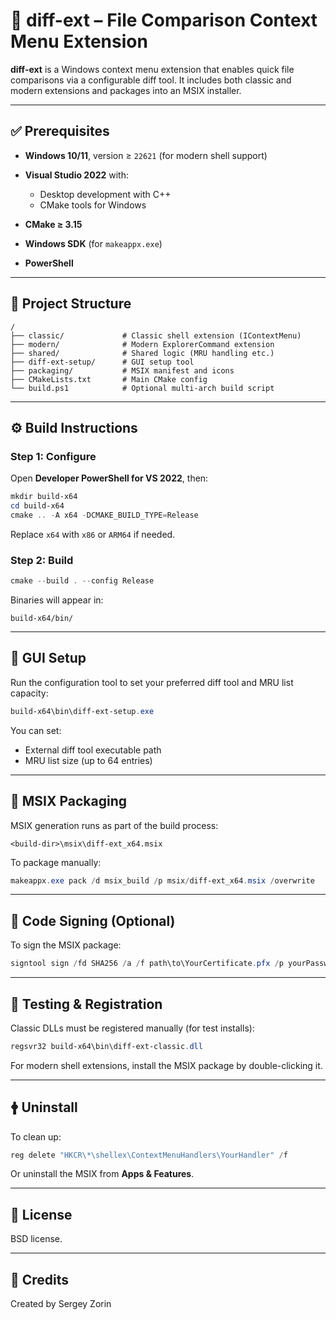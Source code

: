 # 🧩 diff-ext – File Comparison Context Menu Extension

**diff-ext** is a Windows context menu extension that enables quick file comparisons via a configurable diff tool. It includes both classic and modern extensions and packages into an MSIX installer.

---

## ✅ Prerequisites

* **Windows 10/11**, version ≥ `22621` (for modern shell support)
* **Visual Studio 2022** with:

  * Desktop development with C++
  * CMake tools for Windows
* **CMake ≥ 3.15**
* **Windows SDK** (for `makeappx.exe`)
* **PowerShell**

---

## 📁 Project Structure

```text
/
├── classic/             # Classic shell extension (IContextMenu)
├── modern/              # Modern ExplorerCommand extension
├── shared/              # Shared logic (MRU handling etc.)
├── diff-ext-setup/      # GUI setup tool
├── packaging/           # MSIX manifest and icons
├── CMakeLists.txt       # Main CMake config
└── build.ps1            # Optional multi-arch build script
```

---

## ⚙️ Build Instructions

### Step 1: Configure

Open **Developer PowerShell for VS 2022**, then:

```powershell
mkdir build-x64
cd build-x64
cmake .. -A x64 -DCMAKE_BUILD_TYPE=Release
```

Replace `x64` with `x86` or `ARM64` if needed.

### Step 2: Build

```powershell
cmake --build . --config Release
```

Binaries will appear in:

```
build-x64/bin/
```

---

## 💠 GUI Setup

Run the configuration tool to set your preferred diff tool and MRU list capacity:

```powershell
build-x64\bin\diff-ext-setup.exe
```

You can set:

* External diff tool executable path
* MRU list size (up to 64 entries)

---

## 📆 MSIX Packaging

MSIX generation runs as part of the build process:

```text
<build-dir>\msix\diff-ext_x64.msix
```

To package manually:

```powershell
makeappx.exe pack /d msix_build /p msix/diff-ext_x64.msix /overwrite
```

---

## 🔐 Code Signing (Optional)

To sign the MSIX package:

```powershell
signtool sign /fd SHA256 /a /f path\to\YourCertificate.pfx /p yourPassword /tr http://timestamp.digicert.com /td SHA256 diff-ext_x64.msix
```

---

## 🧪 Testing & Registration

Classic DLLs must be registered manually (for test installs):

```powershell
regsvr32 build-x64\bin\diff-ext-classic.dll
```

For modern shell extensions, install the MSIX package by double-clicking it.

---

## 🛉 Uninstall

To clean up:

```powershell
reg delete "HKCR\*\shellex\ContextMenuHandlers\YourHandler" /f
```

Or uninstall the MSIX from **Apps & Features**.

---

## 📄 License

BSD license.

---

## 🧵 Credits

Created by Sergey Zorin
